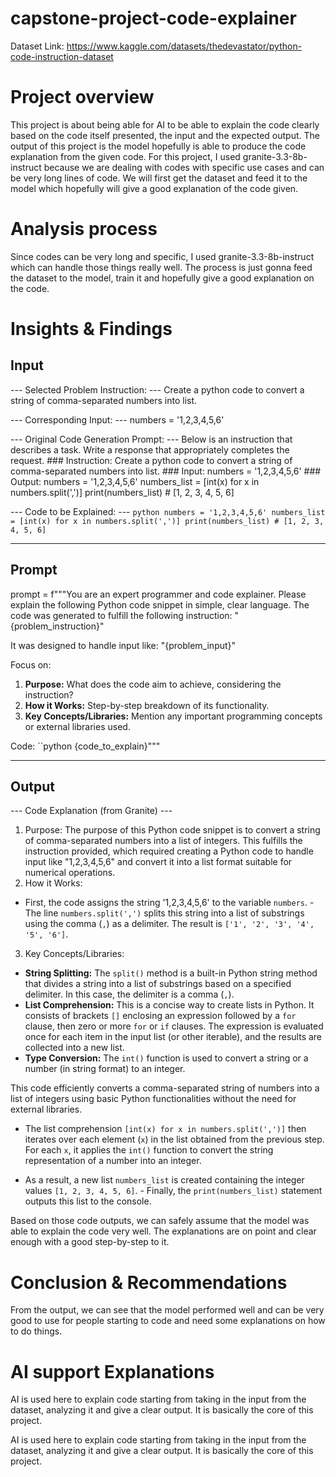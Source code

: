 # capstone-project-code-explainer

Dataset Link: https://www.kaggle.com/datasets/thedevastator/python-code-instruction-dataset

# **Project overview**

This project is about being able for AI to be able to explain the code clearly based on the code itself presented, the input and the expected output. The output of this project is the model hopefully is able to produce the code explanation from the given code. For this project, I used granite-3.3-8b-instruct because we are dealing with codes with specific use cases and can be very long lines of code. We will first get the dataset and feed it to the model which hopefully will give a good explanation of the code given.

# **Analysis process**

Since codes can be very long and specific, I used granite-3.3-8b-instruct which can handle those things really well. The process is just gonna feed the dataset to the model, train it and hopefully give a good explanation on the code.

# **Insights & Findings**

## **Input**
--- Selected Problem Instruction: --- 
Create a python code to convert a string of comma-separated numbers into list.

--- Corresponding Input: --- 
numbers = '1,2,3,4,5,6' 

--- Original Code Generation Prompt: --- 
Below is an instruction that describes a task. Write a response that appropriately completes the request. ### Instruction: Create a python code to convert a string of comma-separated numbers into list. ### Input: numbers = '1,2,3,4,5,6' ### Output: numbers = '1,2,3,4,5,6' numbers_list = [int(x) for x in numbers.split(',')] print(numbers_list) # [1, 2, 3, 4, 5, 6] 

--- Code to be Explained: --- 
```python numbers = '1,2,3,4,5,6' numbers_list = [int(x) for x in numbers.split(',')] print(numbers_list) # [1, 2, 3, 4, 5, 6] ```

---

## **Prompt**
prompt = f"""You are an expert programmer and code explainer.
Please explain the following Python code snippet in simple, clear language.
The code was generated to fulfill the following instruction:
"{problem_instruction}"

 It was designed to handle input like:
"{problem_input}"

Focus on:
1. **Purpose:** What does the code aim to achieve, considering the instruction?
2. **How it Works:** Step-by-step breakdown of its functionality.
3. **Key Concepts/Libraries:** Mention any important programming concepts or external libraries used.

Code:
``python
{code_to_explain}"""

---

## **Output**
--- Code Explanation (from Granite) --- 

1. Purpose: The purpose of this Python code snippet is to convert a string of comma-separated numbers into a list of integers. This fulfills the instruction provided, which required creating a Python code to handle input like "1,2,3,4,5,6" and convert it into a list format suitable for numerical operations.
2. How it Works: 
- First, the code assigns the string '1,2,3,4,5,6' to the variable `numbers`. - The line `numbers.split(',')` splits this string into a list of substrings using the comma (`,`) as a delimiter. The result is `['1', '2', '3', '4', '5', '6']`.
3. Key Concepts/Libraries:
- **String Splitting:** The `split()` method is a built-in Python string method that divides a string into a list of substrings based on a specified delimiter. In this case, the delimiter is a comma (`,`).
- **List Comprehension:** This is a concise way to create lists in Python. It consists of brackets `[]` enclosing an expression followed by a `for` clause, then zero or more `for` or `if` clauses. The expression is evaluated once for each item in the input list (or other iterable), and the results are collected into a new list.
- **Type Conversion:** The `int()` function is used to convert a string or a number (in string format) to an integer.


This code efficiently converts a comma-separated string of numbers into a list of integers using basic Python functionalities without the need for external libraries.

- The list comprehension `[int(x) for x in numbers.split(',')]` then iterates over each element (`x`) in the list obtained from the previous step. For each `x`, it applies the `int()` function to convert the string representation of a number into an integer. 

- As a result, a new list `numbers_list` is created containing the integer values `[1, 2, 3, 4, 5, 6]`. - Finally, the `print(numbers_list)` statement outputs this list to the console.

Based on those code outputs, we can safely assume that the model was able to explain the code very well. The explanations are on point and clear enough with a good step-by-step to it.

# **Conclusion & Recommendations**

From the output, we can see that the model performed well and can be very good to use for people starting to code and need some explanations on how to do things.

# **AI support Explanations**
AI is used here to explain code starting from taking in the input from the dataset, analyzing it and give a clear output. It is basically the core of this project.

AI is used here to explain code starting from taking in the input from the dataset, analyzing it and give a clear output. It is basically the core of this project.
